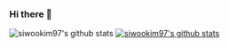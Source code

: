 ### Hi there 👋

![siwookim97's github stats](https://github-readme-stats.vercel.app/api?username=siwookim97&show_icons=true)
[![siwookim97's github stats](https://github-readme-stats.vercel.app/api/top-langs/?username=siwookim97&show_icons=true&hide_border=true&title_color=004386&icon_color=004386&layout=compact)](https://github.com/siwookim97)


<!--
**siwookim97/siwookim97** is a ✨ _special_ ✨ repository because its `README.md` (this file) appears on your GitHub profile.

Here are some ideas to get you started:

- 🔭 I’m currently working on ...
- 🌱 I’m currently learning ...
- 👯 I’m looking to collaborate on ...
- 🤔 I’m looking for help with ...
- 💬 Ask me about ...
- 📫 How to reach me: ...
- 😄 Pronouns: ...
- ⚡ Fun fact: ...
-->
